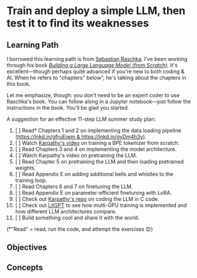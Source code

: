 # Train and deploy a simple LLM, then test it to find its weaknesses

## Learning Path

I borrowed this learning path is from [Sebastian Raschka](https://www.linkedin.com/posts/sebastianraschka_a-suggestion-for-an-effective-11-step-llm-activity-7195778889384693762-2TB_). I've been working through his book [*Building a Large Language Model (from Scratch)*](https://www.manning.com/books/build-a-large-language-model-from-scratch). It's excellent—though perhaps quite advanced if you're new to both coding & AI. When he refers to "chapters" below", he's talking about the chapters in this book.

Let me emphasize, though: you don't need to be an expert coder to use Raschka's book. You can follow along in a Jupyter notebook—just follow the instructions in the book. You'll be glad you started.

A suggestion for an effective 11-step LLM summer study plan:

1. [ ] Read* Chapters 1 and 2 on implementing the data loading pipeline (https://lnkd.in/gfruEiwm & https://lnkd.in/gyDm4h3y).
2. [ ] Watch [Karpathy's video](https://www.youtube.com/watch?v=zduSFxRajkE) on training a BPE tokenizer from scratch.
3. [ ] Read Chapters 3 and 4 on implementing the model architecture.
4. [ ] Watch Karpathy's video on pretraining the LLM.
5. [ ] Read Chapter 5 on pretraining the LLM and then loading pretrained weights.
6. [ ] Read Appendix E on adding additional bells and whistles to the training loop.
7. [ ] Read Chapters 6 and 7 on finetuning the LLM.
8. [ ] Read Appendix E on parameter-efficient finetuning with LoRA.
9. [ ] Check out [Karpathy's repo]((https://github.com/karpathy/llm.c)) on coding the LLM in C code.
10. [ ] Check out [LitGPT](https://github.com/Lightning-AI/litgpt) to see how multi-GPU training is implemented and how different LLM architectures compare.
11. [ ] Build something cool and share it with the world.

(*"Read" = read, run the code, and attempt the exercises 😊)

## Objectives



## Concepts

